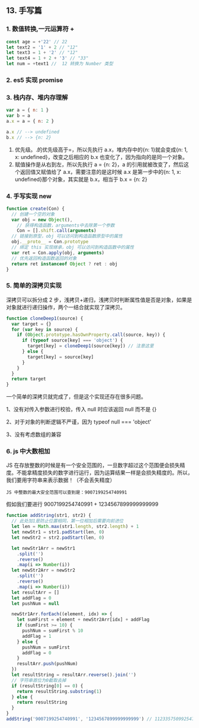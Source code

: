 ## 13. 手写篇

### 1. 数值转换,一元运算符 +

```js
const age = +'22' // 22
let text2 = '1' + 2 // "12"
let text3 = 1 + '2' // "12"
let text4 = 1 + 2 + '3' // "33"
let num = +text1 //  12 转换为 Number 类型
```

### 2. es5 实现 promise

### 3. 栈内存、堆内存理解

```js
var a = { n: 1 }
var b = a
a.x = a = { n: 2 }

a.x // --> undefined
b.x // --> {n: 2}
```

1. 优先级。.的优先级高于=，所以先执行 a.x，堆内存中的{n: 1}就会变成{n: 1, x: undefined}，改变之后相应的 b.x 也变化了，因为指向的是同一个对象。
2. 赋值操作是从右到左，所以先执行 a = {n: 2}，a 的引用就被改变了，然后这个返回值又赋值给了 a.x，需要注意的是这时候 a.x 是第一步中的{n: 1, x: undefined}那个对象，其实就是 b.x，相当于 b.x = {n: 2}

### 4. 手写实现 new

```js
function create(Con) {
  // 创建一个空的对象
  var obj = new Object(),
    // 获得构造函数，arguments中去除第一个参数
    Con = [].shift.call(arguments)
  // 链接到原型，obj 可以访问到构造函数原型中的属性
  obj.__proto__ = Con.prototype
  // 绑定 this 实现继承，obj 可以访问到构造函数中的属性
  var ret = Con.apply(obj, arguments)
  // 优先返回构造函数返回的对象
  return ret instanceof Object ? ret : obj
}
```

### 5. 简单的深拷贝实现

深拷贝可以拆分成 2 步，浅拷贝+递归，浅拷贝时判断属性值是否是对象，如果是对象就进行递归操作，两个一结合就实现了深拷贝。

```js
function cloneDeep1(source) {
  var target = {}
  for (var key in source) {
    if (Object.prototype.hasOwnProperty.call(source, key)) {
      if (typeof source[key] === 'object') {
        target[key] = cloneDeep1(source[key]) // 注意这里
      } else {
        target[key] = source[key]
      }
    }
  }
  return target
}
```

一个简单的深拷贝就完成了，但是这个实现还存在很多问题。

1、没有对传入参数进行校验，传入 null 时应该返回 null 而不是 {}

2、对于对象的判断逻辑不严谨，因为 typeof null === 'object'

3、没有考虑数组的兼容

### 6. js 中大数相加

JS 在存放整数的时候是有一个安全范围的，一旦数字超过这个范围便会损失精度。不能拿精度损失的数字进行运行，因为运算结果一样是会损失精度的。所以，我们要用字符串来表示数据！（不会丢失精度）

`JS 中整数的最大安全范围可以查到是：9007199254740991`

假如我们要进行 9007199254740991 + 1234567899999999999

```js
function addString(str1, str2) {
  // 此处加1是防止位置相同，第一位相加后需要向前进位
  let len = Math.max(str1.length, str2.length) + 1
  let newStr1 = str1.padStart(len, 0)
  let newStr2 = str2.padStart(len, 0)

  let newStr1Arr = newStr1
    .split('')
    .reverse()
    .map(i => Number(i))
  let newStr2Arr = newStr2
    .split('')
    .reverse()
    .map(i => Number(i))
  let resultArr = []
  let addFlag = 0
  let pushNum = null

  newStr1Arr.forEach((element, idx) => {
    let sumFirst = element + newStr2Arr[idx] + addFlag
    if (sumFirst >= 10) {
      pushNum = sumFirst % 10
      addFlag = 1
    } else {
      pushNum = sumFirst
      addFlag = 0
    }
    resultArr.push(pushNum)
  })
  let resultString = resultArr.reverse().join('')
  // 字符串首位为0截取去掉
  if (resultString[0] == 0) {
    return resultString.substring(1)
  } else {
    return resultString
  }
}
addString('9007199254740991', '1234567899999999999') // 11233575099254740990
```
